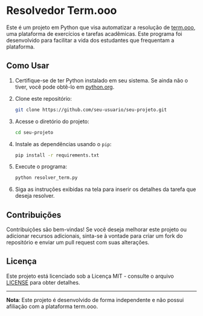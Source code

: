 # Resolvedor Term.ooo

Este é um projeto em Python que visa automatizar a resolução de [term.ooo](https://term.ooo/), uma plataforma de exercícios e tarefas acadêmicas. Este programa foi desenvolvido para facilitar a vida dos estudantes que frequentam a plataforma.

## Como Usar

1. Certifique-se de ter Python instalado em seu sistema. Se ainda não o tiver, você pode obtê-lo em [python.org](https://www.python.org/downloads/).

2. Clone este repositório:

    ```bash
    git clone https://github.com/seu-usuario/seu-projeto.git
    ```

3. Acesse o diretório do projeto:

    ```bash
    cd seu-projeto
    ```

4. Instale as dependências usando o `pip`:

    ```bash
    pip install -r requirements.txt
    ```

5. Execute o programa:

    ```bash
    python resolver_term.py
    ```

6. Siga as instruções exibidas na tela para inserir os detalhes da tarefa que deseja resolver.

## Contribuições

Contribuições são bem-vindas! Se você deseja melhorar este projeto ou adicionar recursos adicionais, sinta-se à vontade para criar um fork do repositório e enviar um pull request com suas alterações.

## Licença

Este projeto está licenciado sob a Licença MIT - consulte o arquivo [LICENSE](LICENSE) para obter detalhes.

---

**Nota**: Este projeto é desenvolvido de forma independente e não possui afiliação com a plataforma term.ooo.
